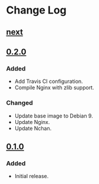 # Change Log

## [next]

## [0.2.0]

### Added
- Add Travis CI configuration.
- Compile Nginx with zlib support.

### Changed
- Update base image to Debian 9.
- Update Nginx.
- Update Nchan.

## [0.1.0]

### Added
- Initial release.

[next]: https://github.com/thasmo/docker.nginx/compare/v0.2.0...HEAD
[0.2.0]: https://github.com/thasmo/docker.nginx/compare/v0.1.0...v0.2.0
[0.1.0]: https://github.com/thasmo/docker.nginx/compare/2cb1ad5f05c27e35c0a7da52b37f345b1e58de21...v0.1.0
